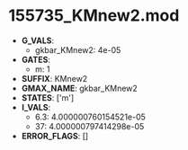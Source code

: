 # 155735_KMnew2.mod

- **G_VALS**:
  - gkbar_KMnew2: 4e-05
- **GATES**:
  - m: 1
- **SUFFIX**: KMnew2
- **GMAX_NAME**: gkbar_KMnew2
- **STATES**: ['m']
- **I_VALS**:
  - 6.3: 4.000000760154521e-05
  - 37: 4.000000797414298e-05
- **ERROR_FLAGS**: []
